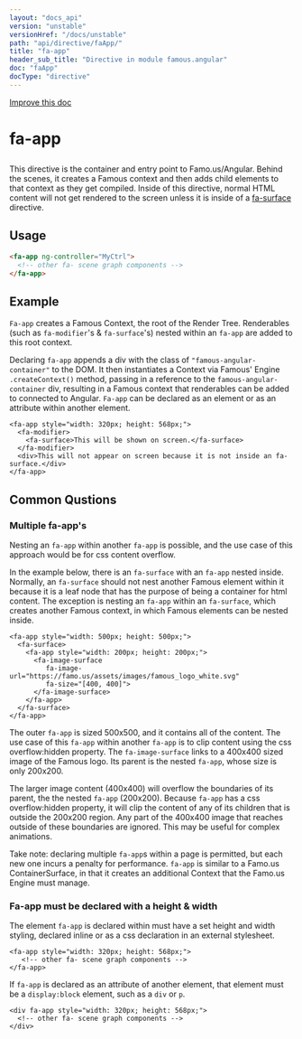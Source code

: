 ```yaml
---
layout: "docs_api"
version: "unstable"
versionHref: "/docs/unstable"
path: "api/directive/faApp/"
title: "fa-app"
header_sub_title: "Directive in module famous.angular"
doc: "faApp"
docType: "directive"
---
```


<div class="improve-docs">
  <a href='https://github.com/Famous/famous-angular/edit/master/src/scripts/directives/fa-app.js#L1'>
    Improve this doc
  </a>
</div>





<h1 class="api-title">

  fa-app



</h1>





This directive is the container and entry point to Famo.us/Angular.  Behind the scenes,
it creates a Famous context and then adds child elements
to that context as they get compiled.  Inside of this directive,
normal HTML content will not get rendered to the screen unless
it is inside of a <a href="api/directive/faSurface">fa-surface</a> directive.






  
<h2 id="usage">Usage</h2>
  
```html
<fa-app ng-controller="MyCtrl">
  <!-- other fa- scene graph components -->
</fa-app>
```
  
  

  



<h2 id="example">Example</h2><p><code>Fa-app</code> creates a Famous Context, the root of the Render Tree.  Renderables (such as <code>fa-modifier</code>&#39;s &amp; <code>fa-surface</code>&#39;s) nested within an <code>fa-app</code> are added to this root context.  </p>
<p>Declaring <code>fa-app</code> appends a div with the class of <code>&quot;famous-angular-container&quot;</code> to the DOM.  It then instantiates a Context via Famous&#39; Engine <code>.createContext()</code> method, passing in a reference to the <code>famous-angular-container</code> div, resulting in a Famous context that renderables can be added to connected to Angular.  <code>Fa-app</code> can be declared as an element or as an attribute within another element.  </p>
<pre><code class="lang-html">&lt;fa-app style=&quot;width: 320px; height: 568px;&quot;&gt;
  &lt;fa-modifier&gt;
    &lt;fa-surface&gt;This will be shown on screen.&lt;/fa-surface&gt;
  &lt;/fa-modifier&gt;
  &lt;div&gt;This will not appear on screen because it is not inside an fa-surface.&lt;/div&gt;
&lt;/fa-app&gt;</code></pre>
<h2 id="common-qustions">Common Qustions</h2>
<h3 id="multiple-fa-app-s">Multiple fa-app&#39;s</h3>
<p>Nesting an <code>fa-app</code> within another <code>fa-app</code> is possible, and the use case of this approach would be for css content overflow.</p>
<p>In the example below, there is an <code>fa-surface</code> with an <code>fa-app</code> nested inside.  Normally, an <code>fa-surface</code> should not nest another Famous element within it because it is a leaf node that has the purpose of being a container for html content.  The exception is nesting an <code>fa-app</code> within an <code>fa-surface</code>, which creates another Famous context, in which Famous elements can be nested inside.   </p>
<pre><code class="lang-html">&lt;fa-app style=&quot;width: 500px; height: 500px;&quot;&gt;
  &lt;fa-surface&gt;
    &lt;fa-app style=&quot;width: 200px; height: 200px;&quot;&gt;
      &lt;fa-image-surface 
         fa-image-url=&quot;https://famo.us/assets/images/famous_logo_white.svg&quot; 
         fa-size=&quot;[400, 400]&quot;&gt;
      &lt;/fa-image-surface&gt;
    &lt;/fa-app&gt;
  &lt;/fa-surface&gt;
&lt;/fa-app&gt;</code></pre>
<p>The outer <code>fa-app</code> is sized 500x500, and it contains all of the content.  The use case of this <code>fa-app</code> within another <code>fa-app</code> is to clip content using the css overflow:hidden property.  The <code>fa-image-surface</code> links to a 400x400 sized image of the Famous logo.  Its parent is the nested <code>fa-app</code>, whose size is only 200x200.  </p>
<p>The larger image content (400x400) will overflow the boundaries of its parent, the the nested <code>fa-app</code> (200x200).  Because <code>fa-app</code> has a css overflow:hidden property, it will clip the content of any of its children that is outside the 200x200 region.  Any part of the 400x400 image that reaches outside of these boundaries are ignored.  This may be useful for complex animations.  </p>
<p>Take note: declaring multiple <code>fa-app</code>s within a page is permitted, but each new one incurs a penalty for performance.  <code>fa-app</code> is similar to a Famo.us ContainerSurface, in that it creates an additional Context that the Famo.us Engine must manage.  </p>
<h3 id="fa-app-must-be-declared-with-a-height-width">Fa-app must be declared with a height &amp; width</h3>
<p>The element <code>fa-app</code> is declared within must have a set height and width styling, declared inline or as a css declaration in an external stylesheet.</p>
<pre><code class="lang-html">&lt;fa-app style=&quot;width: 320px; height: 568px;&quot;&gt;
   &lt;!-- other fa- scene graph components --&gt;
&lt;/fa-app&gt;</code></pre>
<p>If <code>fa-app</code> is declared as an attribute of another element, that element must be a <code>display:block</code> element, such as a <code>div</code> or <code>p</code>.</p>
<pre><code class="lang-html">&lt;div fa-app style=&quot;width: 320px; height: 568px;&quot;&gt;
  &lt;!-- other fa- scene graph components --&gt;
&lt;/div&gt;</code></pre>




